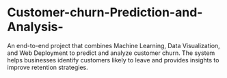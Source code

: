 # Customer-churn-Prediction-and-Analysis-
An end-to-end project that combines Machine Learning, Data Visualization, and Web Deployment to predict and analyze customer churn. The system helps businesses identify customers likely to leave and provides insights to improve retention strategies.
